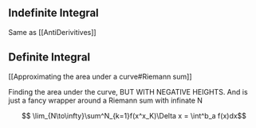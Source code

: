 
## Indefinite Integral
Same as [[AntiDerivitives]]
## Definite Integral
[[Approximating the area under a curve#Riemann sum]]

Finding the area under the curve, BUT WITH NEGATIVE HEIGHTS. And is just a fancy wrapper around a Riemann sum with infinate N

$$ \lim_{N\to\infty}\sum^N_{k=1}f(x^x_K)\Delta x = \int^b_a f(x)dx$$
